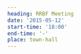 ```yaml
---
heading: RRBF Meeting
date: '2015-05-12'
start-time: '18:00'
end-time: '-'
place: town-hall
---
```

